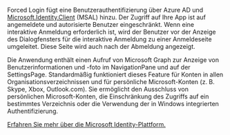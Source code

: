 ﻿Forced Login fügt eine Benutzerauthentifizierung über Azure AD und [Microsoft.Identity.Client](https://www.nuget.org/packages/Microsoft.Identity.Client) (MSAL) hinzu.
Der Zugriff auf Ihre App ist auf angemeldete und autorisierte Benutzer eingeschränkt. Wenn eine interaktive Anmeldung erforderlich ist, wird der Benutzer vor der Anzeige des Dialogfensters für die interaktive Anmeldung zu einer Anmeldeseite umgeleitet. Diese Seite wird auch nach der Abmeldung angezeigt.

Die Anwendung enthält einen Aufruf von Microsoft Graph zur Anzeige von Benutzerinformationen und -foto im NavigationPane und auf der SettingsPage.  Standardmäßig funktioniert dieses Feature für Konten in allen Organisationsverzeichnissen und für persönliche Microsoft-Konten (z. B. Skype, Xbox, Outlook.com). Sie ermöglicht den Ausschluss von persönlichen Microsoft-Konten, die Einschränkung des Zugriffs auf ein bestimmtes Verzeichnis oder die Verwendung der in Windows integrierten Authentifizierung.

[Erfahren Sie mehr über die Microsoft Identity-Plattform.](https://docs.microsoft.com/azure/active-directory/develop/v2-overview)
